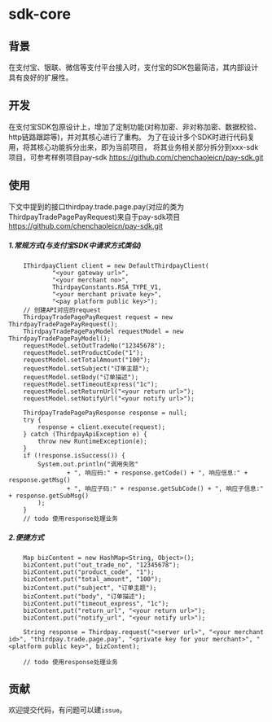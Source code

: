 # sdk-core
## 背景
在支付宝、银联、微信等支付平台接入时，支付宝的SDK包最简洁，其内部设计具有良好的扩展性。
## 开发
在支付宝SDK包原设计上，增加了定制功能(对称加密、非对称加密、数据校验、http链路跟踪等)，并对其核心进行了重构。
为了在设计多个SDK时进行代码复用，将其核心功能拆分出来，即为当前项目，
将其业务相关部分拆分到xxx-sdk项目，可参考样例项目pay-sdk https://github.com/chenchaoleicn/pay-sdk.git
## 使用
下文中提到的接口thirdpay.trade.page.pay(对应的类为ThirdpayTradePagePayRequest)来自于pay-sdk项目 https://github.com/chenchaoleicn/pay-sdk.git
##### 1.常规方式(与支付宝SDK中请求方式类似)
```
    IThirdpayClient client = new DefaultThirdpayClient(
            "<your gateway url>",
            "<your merchant no>",
            ThirdpayConstants.RSA_TYPE_V1,
            "<your merchant private key>",
            "<pay platform public key>");
    // 创建API对应的request
    ThirdpayTradePagePayRequest request = new ThirdpayTradePagePayRequest();
    ThirdpayTradePagePayModel requestModel = new ThirdpayTradePagePayModel();
    requestModel.setOutTradeNo("12345678");
    requestModel.setProductCode("1");
    requestModel.setTotalAmount("100");
    requestModel.setSubject("订单主题");
    requestModel.setBody("订单描述");
    requestModel.setTimeoutExpress("1c");
    requestModel.setReturnUrl("<your return url>");
    requestModel.setNotifyUrl("<your notify url>");
    
    ThirdpayTradePagePayResponse response = null;
    try {
        response = client.execute(request);
    } catch (ThirdpayApiException e) {
        throw new RuntimeException(e);
    }
    if (!response.isSuccess()) {
        System.out.println("调用失败"
                + ", 响应码:" + response.getCode() + ", 响应信息:" + response.getMsg()
                + ", 响应子码:" + response.getSubCode() + ", 响应子信息:" + response.getSubMsg()
        );
    }
    // todo 使用response处理业务
```
##### 2.便捷方式
```
    Map bizContent = new HashMap<String, Object>();
    bizContent.put("out_trade_no", "12345678");
    bizContent.put("product_code", "1");
    bizContent.put("total_amount", "100");
    bizContent.put("subject", "订单主题");
    bizContent.put("body", "订单描述");
    bizContent.put("timeout_express", "1c");
    bizContent.put("return_url", "<your return url>");
    bizContent.put("notify_url", "<your notify url>");

    String response = Thirdpay.request("<server url>", "<your merchant id>", "thirdpay.trade.page.pay", "<private key for your merchant>", "<platform public key>", bizContent);
    
    // todo 使用response处理业务
```
## 贡献
欢迎提交代码，有问题可以建```issue```。
